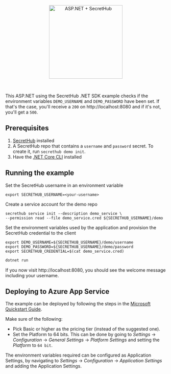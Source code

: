 <p align="center">
  <img src="https://secrethub.io/img/integrations/aspnet/github-banner.png?v1" alt="ASP.NET + SecretHub" height="230">
</p>
<br/>

This ASP.NET using the SecretHub .NET SDK example checks if the environment variables `DEMO_USERNAME` and `DEMO_PASSWORD` have been set. If that's the case, you'll receive a `200` on http://localhost:8080 and if it's not, you'll get a `500`.

## Prerequisites
1. [SecretHub](https://secrethub.io/docs/start/getting-started/#install) installed
1. A SecretHub repo that contains a `username` and `password` secret. To create it, run `secrethub demo init`.
1. Have the [.NET Core CLI](https://docs.microsoft.com/en-us/dotnet/core/tools/) installed

## Running the example

Set the SecretHub username in an environment variable
```
export SECRETHUB_USERNAME=<your-username>
```

Create a service account for the demo repo
```
secrethub service init --description demo_service \
--permission read --file demo_service.cred ${SECRETHUB_USERNAME}/demo
```

Set the environment variables used by the application and provision the SecretHub credential to the client
```
export DEMO_USERNAME=${SECRETHUB_USERNAME}/demo/username
export DEMO_PASSWORD=${SECRETHUB_USERNAME}/demo/password
export SECRETHUB_CREDENTIAL=$(cat demo_service.cred)
```

```bash
dotnet run
```

If you now visit http://localhost:8080, you should see the welcome message including your username.

## Deploying to Azure App Service
The example can be deployed by following the steps in the [Microsoft Quickstart Guide](https://docs.microsoft.com/en-us/azure/app-service/quickstart-dotnetcore). 

Make sure of the following:
- Pick Basic or higher as the pricing tier (instead of the suggested one).
- Set the Platform to 64 bits. This can be done by going to _Settings_ -> _Configuration_ -> _General Settings_ -> _Platform Settings_ and setting the _Platform_ to `64 bit`.

The environment variables required can be configured as Application Settings, by navigating to _Settings_ -> _Configuration_ -> _Application Settings_ and adding the Application Settings.
